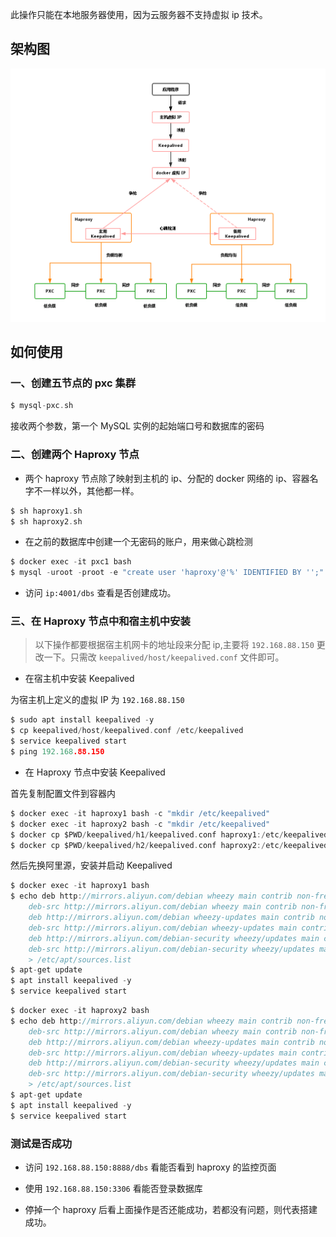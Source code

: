 此操作只能在本地服务器使用，因为云服务器不支持虚拟 ip 技术。

## 架构图

<div align="center"><img src="../../libs/images/pxc-keepalived.png" /></div>

## 如何使用

### 一、创建五节点的 pxc 集群

```c
$ mysql-pxc.sh
```

接收两个参数，第一个 MySQL 实例的起始端口号和数据库的密码

### 二、创建两个 Haproxy 节点

- 两个 haproxy 节点除了映射到主机的 ip、分配的 docker 网络的 ip、容器名字不一样以外，其他都一样。

```c
$ sh haproxy1.sh
$ sh haproxy2.sh
```

- 在之前的数据库中创建一个无密码的账户，用来做心跳检测

```c
$ docker exec -it pxc1 bash
$ mysql -uroot -proot -e "create user 'haproxy'@'%' IDENTIFIED BY '';"
```

- 访问 `ip:4001/dbs` 查看是否创建成功。


### 三、在 Haproxy 节点中和宿主机中安装 

>以下操作都要根据宿主机网卡的地址段来分配 ip,主要将 `192.168.88.150` 更改一下。只需改 `keepalived/host/keepalived.conf` 文件即可。

- 在宿主机中安装 Keepalived

为宿主机上定义的虚拟 IP 为 `192.168.88.150`

```c
$ sudo apt install keepalived -y
$ cp keepalived/host/keepalived.conf /etc/keepalived
$ service keepalived start
$ ping 192.168.88.150
```

- 在 Haproxy 节点中安装 Keepalived

首先复制配置文件到容器内

```c
$ docker exec -it haproxy1 bash -c "mkdir /etc/keepalived"
$ docker exec -it haproxy2 bash -c "mkdir /etc/keepalived"
$ docker cp $PWD/keepalived/h1/keepalived.conf haproxy1:/etc/keepalived
$ docker cp $PWD/keepalived/h2/keepalived.conf haproxy2:/etc/keepalived
```

然后先换阿里源，安装并启动 Keepalived

```c
$ docker exec -it haproxy1 bash
$ echo deb http://mirrors.aliyun.com/debian wheezy main contrib non-free \
    deb-src http://mirrors.aliyun.com/debian wheezy main contrib non-free \
    deb http://mirrors.aliyun.com/debian wheezy-updates main contrib non-free \
    deb-src http://mirrors.aliyun.com/debian wheezy-updates main contrib non-free \
    deb http://mirrors.aliyun.com/debian-security wheezy/updates main contrib non-free \
    deb-src http://mirrors.aliyun.com/debian-security wheezy/updates main contrib non-free \
    > /etc/apt/sources.list
$ apt-get update
$ apt install keepalived -y
$ service keepalived start
```

```c
$ docker exec -it haproxy2 bash
$ echo deb http://mirrors.aliyun.com/debian wheezy main contrib non-free \
    deb-src http://mirrors.aliyun.com/debian wheezy main contrib non-free \
    deb http://mirrors.aliyun.com/debian wheezy-updates main contrib non-free \
    deb-src http://mirrors.aliyun.com/debian wheezy-updates main contrib non-free \
    deb http://mirrors.aliyun.com/debian-security wheezy/updates main contrib non-free \
    deb-src http://mirrors.aliyun.com/debian-security wheezy/updates main contrib non-free \
    > /etc/apt/sources.list
$ apt-get update
$ apt install keepalived -y
$ service keepalived start
```

### 测试是否成功

- 访问 `192.168.88.150:8888/dbs` 看能否看到 haproxy 的监控页面

- 使用 `192.168.88.150:3306` 看能否登录数据库

- 停掉一个 haproxy 后看上面操作是否还能成功，若都没有问题，则代表搭建成功。